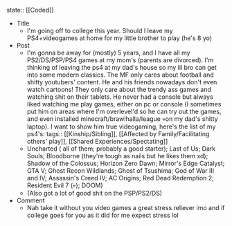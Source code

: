 state:: [[Coded]]

- Title
	- I'm going off to college this year. Should I leave my PS4+videogames at home for my little brother to play (he's 8 yo)
- Post
	- I'm gonna be away for (mostly) 5 years, and I have all my PS2/DS/PSP/PS4 games at my mom's (parents are divorced). I'm thinking of leaving the ps4 at my dad's house so my lil bro can get into some modern classics. The MF only cares about football and shitty youtubers' content. He and his friends nowadays don't even watch cartoons! They only care about the trendy ass games and watching shit on their tablets. He never had a console but always liked watching me play games, either on pc or console (I sometimes put him on areas where I'm overlevel'd so he can try out the games, and even installed minecraft/brawlhalla/league 💀on my dad's shitty laptop). I want to show him true videogaming, here's the list of my ps4's:
	  tags:: [[Kinship/Sibling]], [[Affected by Family/Facilitating others' play]], [[Shared Experiences/Spectating]]
	- Uncharted ( all of them; probably a good starter); Last of Us; Dark Souls; Bloodborne (they're tough as nails but he likes them xd); Shadow of the Colossus; Horizon Zero Dawn; Mirror's Edge Catalyst; GTA V; Ghost Recon Wildlands; Ghost of Tsushima; God of War III and IV; Assassin's Creed IV; AC Origins; Red Dead Redemption 2;  Resident Evil 7 (💀);  DOOM)
	- (Also got a lot of good shit on the PSP/PS2/DS)
- Comment
	- Nah take it without you video games a great stress reliever imo and if college goes for you as it did for me expect stress lol